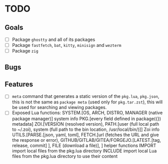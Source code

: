 # TODO

## Goals

- [ ] Package `ghostty` and all of its packages
- [ ] Package `fastfetch`, `bat`, `kitty`, `minisign` and `wezterm`
- [ ] Package `zig`

## Bugs

## Features

- [ ] `meta` command that generates a static version of the `pkg.lua`, `pkg.json`, this is not the same as `package meta` (used only for `pkg.tar.zst`), this will be used for searching and viewing packages.
- [ ] Exposed Lua functions:
      SYSTEM.[OS, ARCH, DISTRO, MANAGER (native package manager)] system info
      PKG.[every field defined in package({}) metadata]
      ZOI.[VERSION (resolved version), PATH.[user (full local path to ~/.zoi), system (full path to the bin location, /usr/local/bin/)]] Zoi info
      UTILS.[PARSE.[json, yaml, toml], FETCH.[url (fetches the URL and give the response or error), GITHUB/GITLAB/GITEA/FORGEJO.[LATEST.[tag, release, commit] ], FILE (download a file)], ] helper functions
      IMPORT import local files from the pkg.lua directory
      INCLUDE import local Lua files from the pkg.lua directory to use their content
